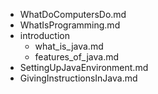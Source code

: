 - WhatDoComputersDo.md
- WhatIsProgramming.md
- introduction
	- what_is_java.md
	- features_of_java.md
- SettingUpJavaEnvironment.md
- GivingInstructionsInJava.md
<!-- - JavaVariables.md
- JavaDataTypes.md
- JavaOperator.md
- ControllStatement
	- JavaIfElse.md
	- SwitchCase.md
	- JavaLoop.md -->
